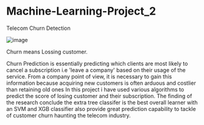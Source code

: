 # Machine-Learning-Project_2
Telecom Churn Detection

![image](https://user-images.githubusercontent.com/96537904/161109808-079b490d-d829-4165-8b20-78ddf574db14.png)

 Churn means Lossing customer.
 
Churn Prediction is essentially predicting which clients are most likely to cancel a subscription i.e 'leave a company' based on their usage of the service.
From a company point of view, it is necessary to gain this information because acquiring new customers is often arduous and costlier than retaining old ones
In this project i have used various algorithms to predict the score of losing customer and their subscription.
The finding of the research conclude the extra tree classifer is the best overall learner with an SVM and XGB classifier also provide great prediction capability to tackle of customer churn haunting the telecom industry.



